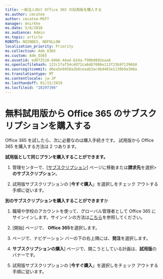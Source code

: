 ```yaml
---
title: 一般法人向け Office 365 の試用版を購入する
ms.author: cmcatee
author: cmcatee-MSFT
manager: mnirkhe
ms.date: 5/8/2018
ms.audience: Admin
ms.topic: article
ROBOTS: NOINDEX, NOFOLLOW
localization_priority: Priority
ms.collection: Adm_O365
ms.custom: Adm_O365
ms.assetid: ed072510-d4b6-44ad-b24a-f99b9892eaa8
ms.openlocfilehash: 122c1faf54cdd72ca6d67088e113f23b9f1396b8
ms.sourcegitcommit: d6ea5e9458a2b8ceaab3ac4bd483e1130b9a398a
ms.translationtype: MT
ms.contentlocale: ja-JP
ms.lasthandoff: 01/15/2019
ms.locfileid: "28297396"
---
```

# <a name="buy-a-subscription-to-office-365-from-your-free-trial"></a>無料試用版から Office 365 のサブスクリプションを購入する

Office 365 を試したら、次に必要なのは購入手続きです。 試用版から Office 365 を購入する方法は 2 つあります。
  
 **試用版として同じプランを購入することができます。**
  
1. 管理センターで、[[サブスクリプション](https://go.microsoft.com/fwlink/p/?linkid=842054)] ページに移動または**請求先**を選択\>**のサブスクリプション**。
    
2. 試用版サブスクリプションの [**今すぐ購入**」を選択しをチェック アウトする手順に従います。 
    
**別のサブスクリプションを購入することができます**か
  
1. 職場や学校のアカウントを使って、グローバル管理者として Office 365 にサインインします。サインインの方法は[こちら](https://support.office.com/article/e9eb7d51-5430-4929-91ab-6157c5a050b4)を参照してください。
    
2. [開始] ページで、 **Office 365**を選択します。 
    
3. ページで、ナビゲーション バーの下の右上隅には、**発注**を選択します。
    
4. **サブスクリプションの購入**] ページで、開こうとしている計画は、**試用版**のバナーです。 
    
5. 試用版サブスクリプションの [**今すぐ購入**」を選択しをチェック アウトする手順に従います。 
    

